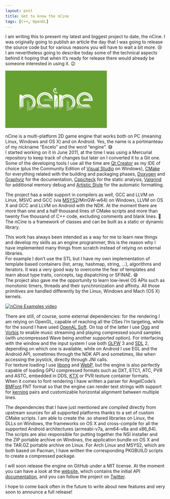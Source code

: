 ```yaml
---
layout: post
title: Get to know the nCine
tags: [C++, OpenGL]
---
```


I am writing this to present my latest and biggest project to date, the nCine.
I was originally going to publish an article the day that I was going to release the source code but for various reasons you will have to wait a bit more. :cry:  
I am nevertheless going to describe today some of the technical aspects behind it hoping that when it’s ready for release there would already be someone interested in using it. :wink:

[![nCine banner](/img/ncine_banner.png "The nCine banner")](https://ncine.github.io)

nCine is a multi-platform 2D game engine that works both on PC (meaning Linux, Windows and OS X) and on Android. Yes, the name is a portmanteau of my nickname “Encelo” and the word “engine”. :sweat_smile:  
I started working on it in June 2011, at the time I was using a Mercurial repository to keep track of changes but later on I converted it to a Git one. Some of the developing tools I use all the time are [Qt Creator](https://www.qt.io/ide/) as my IDE of choice (plus the Community Edition of [Visual Studio](https://www.visualstudio.com/vs/community/) on Windows), [CMake](https://cmake.org/) for everything related with the building and packaging phases, [Doxygen](http://www.doxygen.org/) and [Graphviz](http://www.graphviz.org/) for the documentation, [Cppcheck](http://cppcheck.sourceforge.net/) for the static analysis, [Valgrind](http://valgrind.org/) for additional memory debug and [Artistic Style](http://astyle.sourceforge.net/) for the automatic formatting.

The project has a wide support in compilers as well, GCC and LLVM on Linux, MSVC and GCC (via [MSYS2](http://www.msys2.org/)/MinGW-w64) on Windows, LLVM on OS X and GCC and LLVM on Android with the NDK. At the moment there are more than one and a half thousand lines of CMake scripts and more than twenty five thousand of C++ code, excluding comments and blank lines. :muscle:  
The nCine is a framework of classes and can be built as a static or dynamic library.

This work has always been intended as a way for me to learn new things and develop my skills as an engine programmer, this is the reason why I have implemented many things from scratch instead of relying on external libraries.  
For example I don’t use the STL but I have my own implementation of template based containers (list, array, hashmap, string, …), algorithms and iterators. It was a very good way to overcome the fear of templates and learn about type traits, concepts, tag dispatching or SFINAE. :smile:  
The project also gave me the opportunity to learn low-level OS APIs such as monotonic timers, threads and their synchronization and affinity. All those primitives are handled differently by the Linux, Windows and Mach (OS X) kernels.

[![nCine Examples video](http://img.youtube.com/vi/fUNGf3C8SOM/0.jpg)](http://www.youtube.com/watch?v=fUNGf3C8SOM)

There are still, of course, some external dependencies: for the rendering I am relying on OpenGL, capable of reaching all the OSes I’m targeting, while for the sound I have used [OpenAL Soft](http://kcat.strangesoft.net/openal.html). On top of the latter I use [Ogg](https://www.xiph.org/ogg/) and [Vorbis](https://www.xiph.org/vorbis/) to enable music streaming and playing compressed sound samples (with uncompressed Wave being another supported option). For interfacing with the window and the input system I use both [GLFW](http://www.glfw.org/) 3 and [SDL](https://www.libsdl.org/) 2, depending on which one is available, while on Android I use EGL and the Android API, sometimes through the NDK API and sometimes, like when accessing the joystick, directly through JNI calls.  
For texture loading I use [libpng](http://www.libpng.org/pub/png/libpng.html) and [WebP](https://developers.google.com/speed/webp/), but the engine is also perfectly capable of loading GPU compressed formats such as DXT, ETC1, ATC, PVR and ASTC, embedded in DDS, [KTX](https://www.khronos.org/opengles/sdk/tools/KTX/) or PVR texture container formats.  
When it comes to font rendering I have written a parser for AngelCode’s [BMFont](http://www.angelcode.com/products/bmfont/) FNT format so that the engine can render text strings with support for [kerning](https://en.wikipedia.org/wiki/Kerning) pairs and customizable horizontal alignment between multiple lines.

The dependencies that I have just mentioned are compiled directly from upstream sources for all supported platforms thanks to a set of custom CMake scripts. I am able to create the .so shared libraries on Linux, the DLLs on Windows, the frameworks on OS X and cross-compile for all the supported Android architectures (armeabi-v7a, arm64-v8a and x86_64). The scripts are also responsible for putting together the NSI installer and the ZIP portable archive on Windows, the application bundle on OS X and the TAR.GZ portable archive on Linux. For Arch Linux and MSYS2, which are both based on Pacman, I have written the corresponding PKGBUILD scripts to create a compressed package.

I will soon release the engine on GitHub under a MIT license. At the moment you can have a look at the [website](https://ncine.github.io/), which contains the initial API [documentation](https://ncine.github.io/docs/), and you can follow the project on [Twitter](https://twitter.com/ncine2d).

I hope to come back often in the future to write about new features and very soon to announce a full release!

